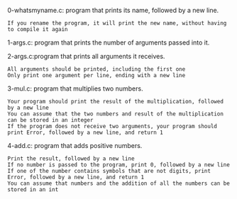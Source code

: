0-whatsmyname.c: program that prints its name, followed by a new line.

    If you rename the program, it will print the new name, without having to compile it again

1-args.c: program that prints the number of arguments passed into it.

2-args.c:program that prints all arguments it receives.

    All arguments should be printed, including the first one
    Only print one argument per line, ending with a new line

3-mul.c: program that multiplies two numbers.

    Your program should print the result of the multiplication, followed by a new line
    You can assume that the two numbers and result of the multiplication can be stored in an integer
    If the program does not receive two arguments, your program should print Error, followed by a new line, and return 1

4-add.c:  program that adds positive numbers.

    Print the result, followed by a new line
    If no number is passed to the program, print 0, followed by a new line
    If one of the number contains symbols that are not digits, print Error, followed by a new line, and return 1
    You can assume that numbers and the addition of all the numbers can be stored in an int
